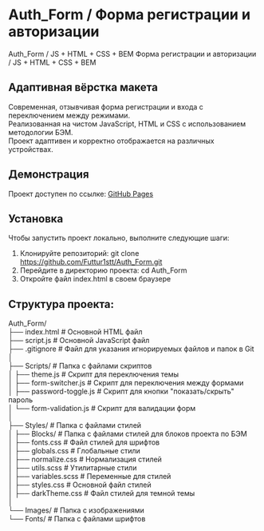# Auth_Form / Форма регистрации и авторизации
Auth_Form / JS + HTML + CSS + BEM
Форма регистрации и авторизации / JS + HTML + CSS + BEM

## Адаптивная вёрстка макета
Современная, отзывчивая форма регистрации и входа с переключением между режимами.</br>
Реализованная на чистом JavaScript, HTML и CSS с использованием методологии БЭМ.</br>
Проект адаптивен и корректно отображается на различных устройствах.</br>

## Демонстрация
Проект доступен по ссылке: [GitHub Pages](https://futtur1stt.github.io/Auth_Form/)

## Установка
Чтобы запустить проект локально, выполните следующие шаги:

1. Клонируйте репозиторий:
   git clone https://github.com/Futtur1stt/Auth_Form.git
2. Перейдите в директорию проекта:
   cd Auth_Form
3. Откройте файл index.html в своем браузере

## Структура проекта:
Auth_Form/</br>
├── index.html # Основной HTML файл</br>
├── script.js # Основной JavaScript файл </br>
├── .gitignore # Файл для указания игнорируемых файлов и папок в Git</br>
│</br>
├── Scripts/ # Папка с файлами скриптов</br>
│   ├── theme.js # Скрипт для переключения темы</br>
│   ├── form-switcher.js # Скрипт для переключения между формами</br>
│   ├── password-toggle.js # Скрипт для кнопки "показать/скрыть" пароль</br>
│   └── form-validation.js # Скрипт для валидации форм</br>
│</br>
├── Styles/ # Папка с файлами стилей</br>
│   ├── Blocks/ # Папка с файлами стилей для блоков проекта по БЭМ</br>
│   ├── fonts.css # Файл стилей для шрифтов</br>
│   ├── globals.css # Глобальные стили</br>
│   ├── normalize.css # Нормализация стилей</br>
│   ├── utils.scss # Утилитарные стили</br>
│   ├── variables.scss # Переменные для стилей</br>
│   ├── styles.css # Основной файл стилей</br>
│   ├── darkTheme.css # Файл стилей для темной темы</br>
│</br>
└── Images/ # Папка с изображениями</br>
└── Fonts/ # Папка с файлами шрифтов</br>
